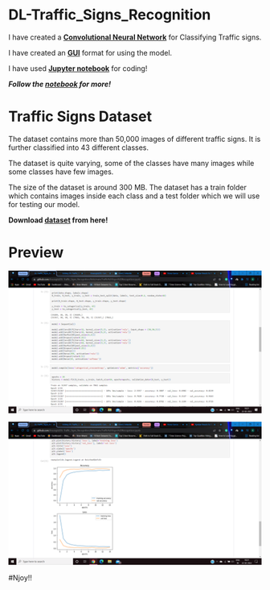# DL-Traffic_Signs_Recognition

I have created a **[Convolutional Neural Network](https://towardsdatascience.com/a-comprehensive-guide-to-convolutional-neural-networks-the-eli5-way-3bd2b1164a53)** for Classifying Traffic signs.

I have created an **[GUI](https://github.com/Anuragtsl/DL-Traffic_Signs_Recognition/blob/main/gui.py)** format for using the model.

I have used **[Jupyter notebook](https://jupyter.org/)** for coding!

***Follow the [notebook](https://github.com/Anuragtsl/DL-Traffic_Signs_Recognition/blob/main/Traffic%20Signs%20Recognition.ipynb) for more!***

# Traffic Signs Dataset

The dataset contains more than 50,000 images of different traffic signs. It is further classified into 43 different classes.

The dataset is quite varying, some of the classes have many images while some classes have few images.

The size of the dataset is around 300 MB. The dataset has a train folder which contains images inside each class and a test folder which we will use for testing our model.

**Download [dataset](https://github.com/Anuragtsl/DL-Traffic_Signs_Recognition/blob/main/Dataset.txt) from here!**

# Preview

![Image1](https://github.com/Anuragtsl/DL-Traffic_Signs_Recognition/blob/main/images/1.png)

![Image2](https://github.com/Anuragtsl/DL-Traffic_Signs_Recognition/blob/main/images/2.png)



#Njoy!!
